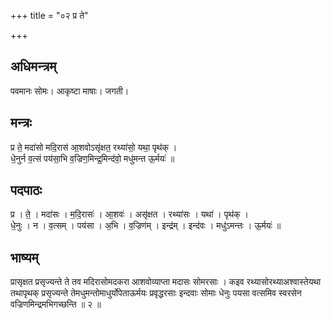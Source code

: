 +++
title = "०२ प्र ते"

+++
## अधिमन्त्रम्
पवमानः सोमः। आकृष्टा माषाः। जगती।

## मन्त्रः
प्र ते॒ मदा॑सो मदि॒रास॑ आ॒शवोऽसृ॑क्षत॒ रथ्या॑सो॒ यथा॒ पृथ॑क् ।  
धे॒नुर्न व॒त्सं पय॑सा॒भि व॒ज्रिण॒मिन्द्र॒मिन्द॑वो॒ मधु॑मन्त ऊ॒र्मयः॑ ॥

## पदपाठः
प्र । ते॒ । मदा॑सः । म॒दि॒रासः॑ । आ॒शवः॑ । असृ॑क्षत । रथ्या॑सः । यथा॑ । पृथ॑क् ।  
धे॒नुः । न । व॒त्सम् । पय॑सा । अ॒भि । व॒ज्रिण॑म् । इन्द्र॑म् । इन्द॑वः । मधु॑ऽमन्तः । ऊ॒र्मयः॑ ॥

## भाष्यम्
प्रासृक्षत प्रसृज्यन्ते ते तव मदिरासोमदकरा आशवोव्याप्ता मदासः सोमरसाः । कइव रथ्यासोरथ्याअश्वास्तेयथा तथापृथक् प्रसृज्यन्ते तेमधुमन्तोमाधुर्योपेताऊर्मयः प्रवृद्धरसाः इन्दवाः सोमाः धेनुः पयसा वत्समिव स्वरसेन वज्रिणमिन्द्रमभिगच्छन्ति ॥ २ ॥